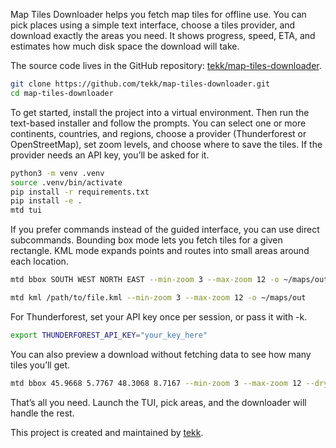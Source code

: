 Map Tiles Downloader helps you fetch map tiles for offline use. You can pick places using a simple text interface, choose a tiles provider, and download exactly the areas you need. It shows progress, speed, ETA, and estimates how much disk space the download will take.

The source code lives in the GitHub repository: [tekk/map-tiles-downloader](https://github.com/tekk/map-tiles-downloader).

```bash
git clone https://github.com/tekk/map-tiles-downloader.git
cd map-tiles-downloader
```

To get started, install the project into a virtual environment. Then run the text-based installer and follow the prompts. You can select one or more continents, countries, and regions, choose a provider (Thunderforest or OpenStreetMap), set zoom levels, and choose where to save the tiles. If the provider needs an API key, you’ll be asked for it.

```bash
python3 -m venv .venv
source .venv/bin/activate
pip install -r requirements.txt
pip install -e .
mtd tui
```

If you prefer commands instead of the guided interface, you can use direct subcommands. Bounding box mode lets you fetch tiles for a given rectangle. KML mode expands points and routes into small areas around each location.

```bash
mtd bbox SOUTH WEST NORTH EAST --min-zoom 3 --max-zoom 12 -o ~/maps/out
```

```bash
mtd kml /path/to/file.kml --min-zoom 3 --max-zoom 12 -o ~/maps/out
```

For Thunderforest, set your API key once per session, or pass it with -k.

```bash
export THUNDERFOREST_API_KEY="your_key_here"
```

You can also preview a download without fetching data to see how many tiles you’ll get.

```bash
mtd bbox 45.9668 5.7767 48.3068 8.7167 --min-zoom 3 --max-zoom 12 --dry-run
```

That’s all you need. Launch the TUI, pick areas, and the downloader will handle the rest.

This project is created and maintained by [tekk](https://github.com/tekk).
